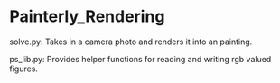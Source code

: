 # Painterly_Rendering
solve.py:
  Takes in a camera photo and renders it into an painting.

ps_lib.py:
  Provides helper functions for reading and writing rgb valued figures.
